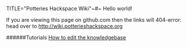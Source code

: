 TITLE="Potteries Hackspace Wiki"~#~
Hello world!

If you are viewing this page on github.com then the links will 404-error: head over to <http://wiki.potterieshackspace.org>

######Tutorials
[How to edit the knowledgebase](/tutorials/editing_knowlegebase.html)
